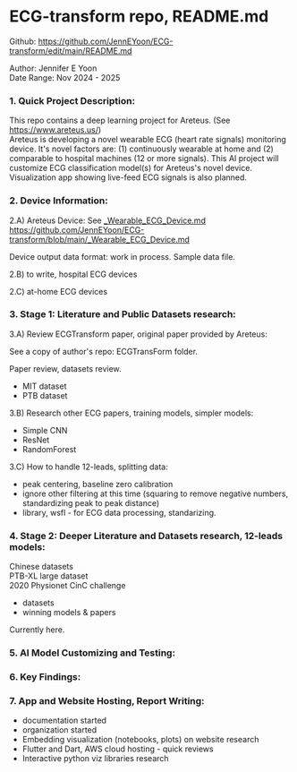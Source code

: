 # ECG-transform repo, README.md  
Github: https://github.com/JennEYoon/ECG-transform/edit/main/README.md  

Author: Jennifer E Yoon   
Date Range: Nov 2024 - 2025

### 1. Quick Project Description:  

This repo contains a deep learning project for Areteus. (See https://www.areteus.us/)   
Areteus is developing a novel wearable ECG (heart rate signals) monitoring device. It's novel factors are: (1) continuously wearable at home and (2) comparable to hospital machines (12 or more signals). This AI project will customize ECG classification model(s) for Areteus's novel device. Visualization app showing live-feed ECG signals is also planned.  

### 2. Device Information:  

2.A) Areteus Device: See <a href="https://github.com/JennEYoon/ECG-transform/blob/main/_Wearable_ECG_Device.md" >_Wearable_ECG_Device.md</a>  
https://github.com/JennEYoon/ECG-transform/blob/main/_Wearable_ECG_Device.md

Device output data format: work in process. Sample data file.  

2.B) to write, hospital ECG devices  

2.C) at-home ECG devices  


### 3. Stage 1: Literature and Public Datasets research:  

3.A) Review ECGTransform paper, original paper provided by Areteus:  

See a copy of author's repo: ECGTransForm folder.  

Paper review, datasets review.  
* MIT dataset
* PTB dataset

3.B) Research other ECG papers, training models, simpler models:    
* Simple CNN
* ResNet
* RandomForest   

3.C) How to handle 12-leads, splitting data: 
* peak centering, baseline zero calibration  
* ignore other filtering at this time (squaring to remove negative numbers, standardizing peak to peak distance)
* library, wsfl - for ECG data processing, standarizing.  

### 4. Stage 2: Deeper Literature and Datasets research, 12-leads models:  
Chinese datasets  
PTB-XL large dataset  
2020 Physionet CinC challenge 
 - datasets 
 - winning models & papers

Currently here.  

### 5. AI Model Customizing and Testing:    



### 6. Key Findings:  


### 7. App and Website Hosting, Report Writing:  

* documentation started
* organization started
* Embedding visualization (notebooks, plots) on website research
* Flutter and Dart, AWS cloud hosting - quick reviews   
* Interactive python viz libraries research  
